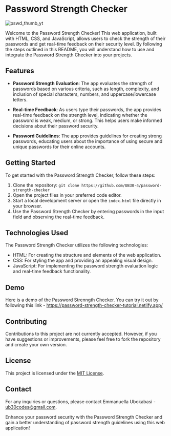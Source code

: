 # Password Strength Checker

![pswd_thumb_yt](https://github.com/UB30-4/password-strength-checker/assets/101749091/3905af9c-72d9-4c71-9f4e-c0a005e21536)


Welcome to the Password Strength Checker! This web application, built with HTML, CSS, and JavaScript, allows users to check the strength of their passwords and get real-time feedback on their security level. By following the steps outlined in this README, you will understand how to use and integrate the Password Strength Checker into your projects.

## Features

- **Password Strength Evaluation**: The app evaluates the strength of passwords based on various criteria, such as length, complexity, and inclusion of special characters, numbers, and uppercase/lowercase letters.

- **Real-time Feedback**: As users type their passwords, the app provides real-time feedback on the strength level, indicating whether the password is weak, medium, or strong. This helps users make informed decisions about their password security.

- **Password Guidelines**: The app provides guidelines for creating strong passwords, educating users about the importance of using secure and unique passwords for their online accounts.

## Getting Started

To get started with the Password Strength Checker, follow these steps:

1. Clone the repository: `git clone https://github.com/UB30-4/password-strength-checker`
2. Open the project files in your preferred code editor.
3. Start a local development server or open the `index.html` file directly in your browser.
4. Use the Password Strength Checker by entering passwords in the input field and observing the real-time feedback.

## Technologies Used

The Password Strength Checker utilizes the following technologies:

- HTML: For creating the structure and elements of the web application.
- CSS: For styling the app and providing an appealing visual design.
- JavaScript: For implementing the password strength evaluation logic and real-time feedback functionality.

## Demo
Here is a demo of the Password Strenngth Checker. You can try it out by following this link - https://password-strength-checker-tutorial.netlify.app/

## Contributing

Contributions to this project are not currently accepted. However, if you have suggestions or improvements, please feel free to fork the repository and create your own version.

## License

This project is licensed under the [MIT License](link-to-license.md).

## Contact

For any inquiries or questions, please contact Emmanuella Ubokabasi - ub30codes@gmail.com.

Enhance your password security with the Password Strength Checker and gain a better understanding of password strength guidelines using this web application!
